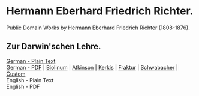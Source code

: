 # Hermann Eberhard Friedrich Richter.

Public Domain Works by Hermann Eberhard Friedrich Richter (1808-1876).

## Zur Darwin'schen Lehre.

[German - Plain Text](zur-darwinschen-lehre/full-text-german.md)  
[German - PDF](https://cdn.solaranamnesis.com/HermannEberhardRichter/richter_darwin_1865_german.pdf) | [Biolinum](https://cdn.solaranamnesis.com/HermannEberhardRichter/richter_darwin_1865_german_biolinum.pdf) | [Atkinson](https://cdn.solaranamnesis.com/HermannEberhardRichter/richter_darwin_1865_german_atkinson.pdf) | [Kerkis](https://cdn.solaranamnesis.com/HermannEberhardRichter/richter_darwin_1865_german_kerkis.pdf) | [Fraktur](https://cdn.solaranamnesis.com/HermannEberhardRichter/richter_darwin_1865_german_frak.pdf) | [Schwabacher](https://cdn.solaranamnesis.com/HermannEberhardRichter/richter_darwin_1865_german_swab.pdf) | [Custom](https://cdn.solaranamnesis.com/HermannEberhardRichter/richter_darwin_1865_german_custom.pdf)  
English - Plain Text  
English - PDF  

